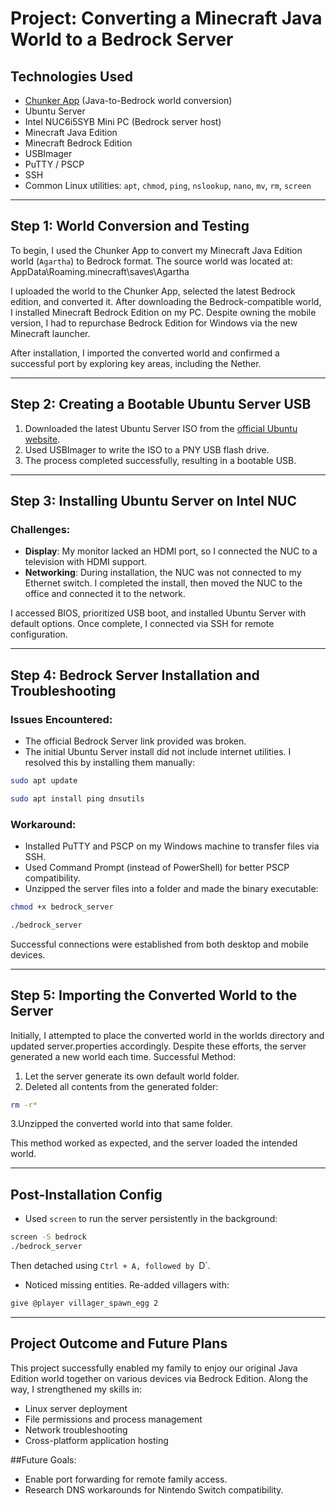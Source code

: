 # Project: Converting a Minecraft Java World to a Bedrock Server

## Technologies Used
- [Chunker App](https://chunker.app) (Java-to-Bedrock world conversion)
- Ubuntu Server
- Intel NUC6i5SYB Mini PC (Bedrock server host)
- Minecraft Java Edition
- Minecraft Bedrock Edition
- USBImager
- PuTTY / PSCP
- SSH
- Common Linux utilities: `apt`, `chmod`, `ping`, `nslookup`, `nano`, `mv`, `rm`, `screen`

---

## Step 1: World Conversion and Testing

To begin, I used the Chunker App to convert my Minecraft Java Edition world (`Agartha`) to Bedrock format. The source world was located at: AppData\Roaming.minecraft\saves\Agartha

I uploaded the world to the Chunker App, selected the latest Bedrock edition, and converted it. After downloading the Bedrock-compatible world, I installed Minecraft Bedrock Edition on my PC. Despite owning the mobile version, I had to repurchase Bedrock Edition for Windows via the new Minecraft launcher.

After installation, I imported the converted world and confirmed a successful port by exploring key areas, including the Nether.

---

## Step 2: Creating a Bootable Ubuntu Server USB

1. Downloaded the latest Ubuntu Server ISO from the [official Ubuntu website](https://ubuntu.com/download/server).
2. Used USBImager to write the ISO to a PNY USB flash drive.
3. The process completed successfully, resulting in a bootable USB.

---

## Step 3: Installing Ubuntu Server on Intel NUC

### Challenges:
- **Display**: My monitor lacked an HDMI port, so I connected the NUC to a television with HDMI support.
- **Networking**: During installation, the NUC was not connected to my Ethernet switch. I completed the install, then moved the NUC to the office and connected it to the network.

I accessed BIOS, prioritized USB boot, and installed Ubuntu Server with default options. Once complete, I connected via SSH for remote configuration.

---

## Step 4: Bedrock Server Installation and Troubleshooting

### Issues Encountered:
- The official Bedrock Server link provided was broken.
- The initial Ubuntu Server install did not include internet utilities. I resolved this by installing them manually:

```bash
sudo apt update
```
```bash
sudo apt install ping dnsutils
```
### Workaround:
- Installed PuTTY and PSCP on my Windows machine to transfer files via SSH.
- Used Command Prompt (instead of PowerShell) for better PSCP compatibility.
- Unzipped the server files into a folder and made the binary executable:

```bash
chmod +x bedrock_server
```
```bash
./bedrock_server
```
Successful connections were established from both desktop and mobile devices.

---

## Step 5: Importing the Converted World to the Server

Initially, I attempted to place the converted world in the worlds directory and updated server.properties accordingly. Despite these efforts, the server generated a new world each time.
Successful Method:

1. Let the server generate its own default world folder.
2. Deleted all contents from the generated folder:

```bash
rm -r*
```

3.Unzipped the converted world into that same folder.

This method worked as expected, and the server loaded the intended world.

---

## Post-Installation Config

- Used `screen` to run the server persistently in the background:

```bash
screen -S bedrock
./bedrock_server
```

Then detached using `Ctrl + A, followed by `D`.
- Noticed missing entities. Re-added villagers with:

```bash
give @player villager_spawn_egg 2
```

---

## Project Outcome and Future Plans

This project successfully enabled my family to enjoy our original Java Edition world together on various devices via Bedrock Edition. Along the way, I strengthened my skills in:
- Linux server deployment
- File permissions and process management
- Network troubleshooting
- Cross-platform application hosting

##Future Goals:
- Enable port forwarding for remote family access.
- Research DNS workarounds for Nintendo Switch compatibility.

